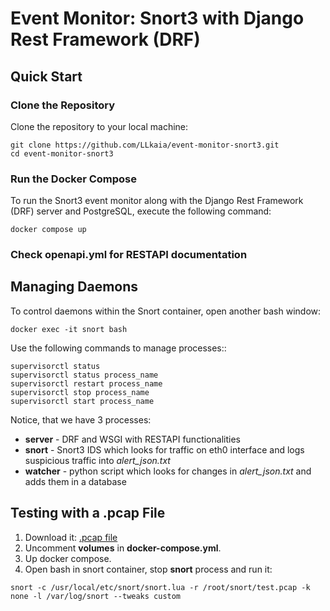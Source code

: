 # Event Monitor: Snort3 with Django Rest Framework (DRF)

## Quick Start

### Clone the Repository

Clone the repository to your local machine:

```
git clone https://github.com/LLkaia/event-monitor-snort3.git
cd event-monitor-snort3
```

### Run the Docker Compose
To run the Snort3 event monitor along with the Django Rest Framework (DRF) server and PostgreSQL, execute the following command:

```docker compose up```

### Check openapi.yml for RESTAPI documentation
##
## Managing Daemons
To control daemons within the Snort container, open another bash window:

```docker exec -it snort bash```

Use the following commands to manage processes::
```
supervisorctl status
supervisorctl status process_name
supervisorctl restart process_name
supervisorctl stop process_name
supervisorctl start process_name
```
Notice, that we have 3 processes:
- **server** - DRF and WSGI with RESTAPI functionalities 
- **snort** - Snort3 IDS which looks for traffic on eth0 interface and logs suspicious traffic into _alert_json.txt_
- **watcher** - python script which looks for changes in _alert_json.txt_ and adds them in a database

## Testing with a .pcap File
1. Download it: [.pcap file](http://205.174.165.80/CICDataset/CIC-IDS-2017/Dataset/PCAPs/Thursday-WorkingHours.pcap)
2. Uncomment **volumes** in **docker-compose.yml**.
3. Up docker compose.
4. Open bash in snort container, stop **snort** process and run it:
```
snort -c /usr/local/etc/snort/snort.lua -r /root/snort/test.pcap -k none -l /var/log/snort --tweaks custom
```